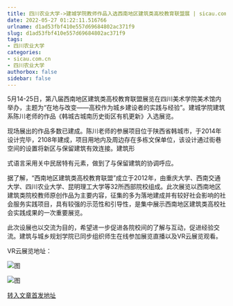 ```yaml
---
title: 四川农业大学->建城学院教师作品入选西南地区建筑类高校教育联盟展 | sicau.com.cn
date: 2022-05-27 01:22:11.516766
urlname: d1ad53fbf410e557d69684802ac371f9
slug: d1ad53fbf410e557d69684802ac371f9
tags: 
- 四川农业大学
categories:
- sicau.com.cn
- 四川农业大学
authorbox: false
sidebar: false
---
```

5月14-25日，第八届西南地区建筑类高校教育联盟展览在四川美术学院美术馆内举办，主题为“在地与改变——高校作为城乡建设者的实践与经验”。建城学院建筑系陈川老师的作品《韩城古城南历史街区有机更新》入选展览。

现场展出的作品多数已建成。陈川老师的参展项目位于陕西省韩城市，于2014年设计完毕，2108年建成，项目用地内及周边存在多栋文保单位，该设计通过街巷空间的设置将新区与保留建筑有效连接。建筑形
<!--more-->
式语言采用关中民居特有元素，做到了与保留建筑的协调呼应。

据了解，“西南地区建筑类高校教育联盟”成立于2012年，由重庆大学、西南交通大学、四川农业大学、昆明理工大学等32所西部院校组成。此次展览以西南地区建筑类院校教师原创作品为主要内容，征集的多为落地建成并有较好社会影响的社会服务实践项目，具有较强的示范性和引导性，是集中展示西南地区建筑类高校社会实践成果的一次重要展览。

此次设展也以交流为目的，希望进一步促进各院校间的了解与互动，促进经验交流。建筑与城乡规划学院已同步组织师生在线参加展览直播以及VR云展览观看。

VR云展览地址：

![图](https://news.sicau.edu.cn/__local/9/D1/D3/5D9C071A26E7C8CB0A37D35A0CD_4556FF5B_1E63E.jpg)

![图](https://news.sicau.edu.cn/__local/8/96/0D/C634F5D69E43B1D8DFA42319A36_47AEDA7C_586D1.jpg)

[转入文章首发地址](https://news.sicau.edu.cn/info/1078/67982.htm)
